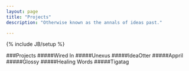 ```yaml
---
layout: page  
title: "Projects"  
description: "Otherwise known as the annals of ideas past."  

---
```

{% include JB/setup %}

###Projects
#####Wired In
#####Unexus
#####IdeaOtter
#####Appril
#####Glossy
#####Healing Words
#####Tigatag
